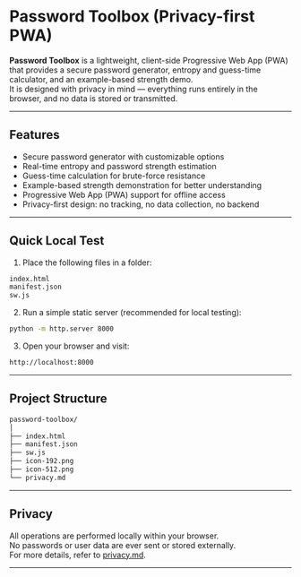 # Password Toolbox (Privacy-first PWA)
**Password Toolbox** is a lightweight, client-side Progressive Web App (PWA) that provides a secure password generator, entropy and guess-time calculator, and an example-based strength demo.  
It is designed with privacy in mind — everything runs entirely in the browser, and no data is stored or transmitted.

---

## Features
- Secure password generator with customizable options  
- Real-time entropy and password strength estimation  
- Guess-time calculation for brute-force resistance  
- Example-based strength demonstration for better understanding  
- Progressive Web App (PWA) support for offline access  
- Privacy-first design: no tracking, no data collection, no backend

---

## Quick Local Test
1. Place the following files in a folder:
```bash
index.html
manifest.json
sw.js
```

2. Run a simple static server (recommended for local testing):
```bash
python -m http.server 8000
```

3. Open your browser and visit:
```bash
http://localhost:8000
```

---

## Project Structure
```bash
password-toolbox/
│
├── index.html          
├── manifest.json        
├── sw.js                
├── icon-192.png 
├── icon-512.png 
└── privacy.md        
```

---

## Privacy
All operations are performed locally within your browser.<br>
No passwords or user data are ever sent or stored externally.<br>
For more details, refer to [privacy.md](privacy.md).

---
